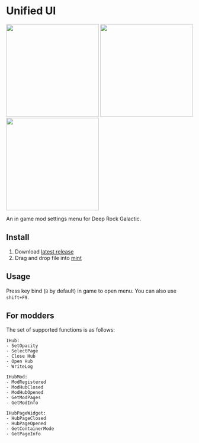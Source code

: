 # Unified UI
<p float="left">
  <img src="./assets/logo.png" width=250>
  <img src="./assets/preview1.png" width=250>
  <img src="./assets/preview2.png" width=250>
</p>

An in game mod settings menu for Deep Rock Galactic.

## Install
1. Download [latest release](https://github.com/trumank/drg-unified-ui/releases/latest)
2. Drag and drop file into [mint](https://github.com/trumank/mint)

## Usage
Press key bind (`B` by default) in game to open menu.
You can also use `shift+F9`.

## For modders

The set of supported functions is as follows:

```
IHub:
- SetOpacity
- SelectPage
- Close Hub
- Open Hub
- WriteLog

IHubMod:
- ModRegistered
- ModHubClosed
- ModHubOpened
- GetModPages
- GetModInfo

IHubPageWidget:
- HubPageClosed
- HubPageOpened
- GetContainerMode
- GetPageInfo
```

